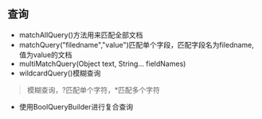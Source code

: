 ## 查询
* matchAllQuery()方法用来匹配全部文档
* matchQuery("filedname","value")匹配单个字段，匹配字段名为filedname,值为value的文档
* multiMatchQuery(Object text, String... fieldNames)
* wildcardQuery()模糊查询
> 模糊查询，?匹配单个字符，*匹配多个字符
* 使用BoolQueryBuilder进行复合查询
